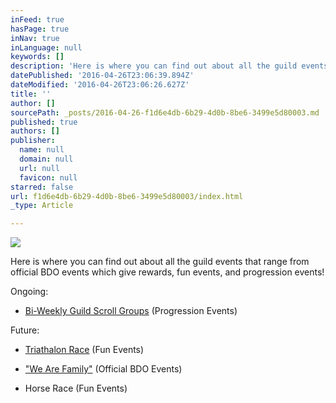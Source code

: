 ```yaml
---
inFeed: true
hasPage: true
inNav: true
inLanguage: null
keywords: []
description: 'Here is where you can find out about all the guild events that range from official BDO events which give rewards, fun events, and progression events!'
datePublished: '2016-04-26T23:06:39.894Z'
dateModified: '2016-04-26T23:06:26.627Z'
title: ''
author: []
sourcePath: _posts/2016-04-26-f1d6e4db-6b29-4d0b-8be6-3499e5d80003.md
published: true
authors: []
publisher:
  name: null
  domain: null
  url: null
  favicon: null
starred: false
url: f1d6e4db-6b29-4d0b-8be6-3499e5d80003/index.html
_type: Article

---
```

![](https://the-grid-user-content.s3-us-west-2.amazonaws.com/ba91039f-0eac-4be5-9ad0-fb50d8077894.jpg)

Here is where you can find out about all the guild events that range from official BDO events which give rewards, fun events, and progression events!

Ongoing:

* [Bi-Weekly Guild Scroll Groups][0] (Progression Events)

Future:

* [Triathalon Race][1] (Fun Events)

* ["We Are Family"][2] (Official BDO Events)
* Horse Race (Fun Events)

[0]: http://bit.ly/BDO_ScrollGroups
[1]: http://bit.ly/BDO_Triathalon
[2]: http://forum.blackdesertonline.com/index.php?/topic/73058-we-are-family/